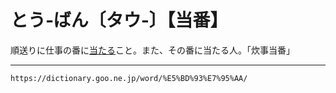 # とう‐ばん〔タウ‐〕【当番】

順送りに仕事の番に[当たる](あたる（当たる）)こと。また、その番に当たる人。「炊事当番」

---
`https://dictionary.goo.ne.jp/word/%E5%BD%93%E7%95%AA/`